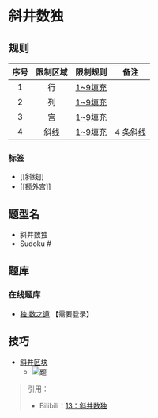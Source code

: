 # 斜井数独

## 规则

| 序号  | 限制区域 | 限制规则    | 备注    |
|:---:|:----:|:--------|-------|
|  1  |  行   | [1~9填充] |       |
|  2  |  列   | [1~9填充] |       |
|  3  |  宫   | [1~9填充] |       |
|  4  |  斜线  | [1~9填充] | 4 条斜线 |

### 标签

- [[斜线]]
- [[额外宫]]

## 题型名

- 斜井数独
- Sudoku #

## 题库

### 在线题库

- [独·数之道](http://www.sudokufans.org.cn/lx/game.index.php?type=x2) 【需要登录】

## 技巧

- [斜井区块](https://www.bilibili.com/read/cv10180872)
  - ![题](https://i0.hdslb.com/bfs/article/6be4f8655c7d96a8afb5f1d6fd526490a87a7cea.png@708w_708h_progressive.webp)

> 引用：
>
> - Bilibili：[13：斜井数独](https://www.bilibili.com/read/cv10180872)

[1~9填充]: ../../../../../rules.md#1to9填充
